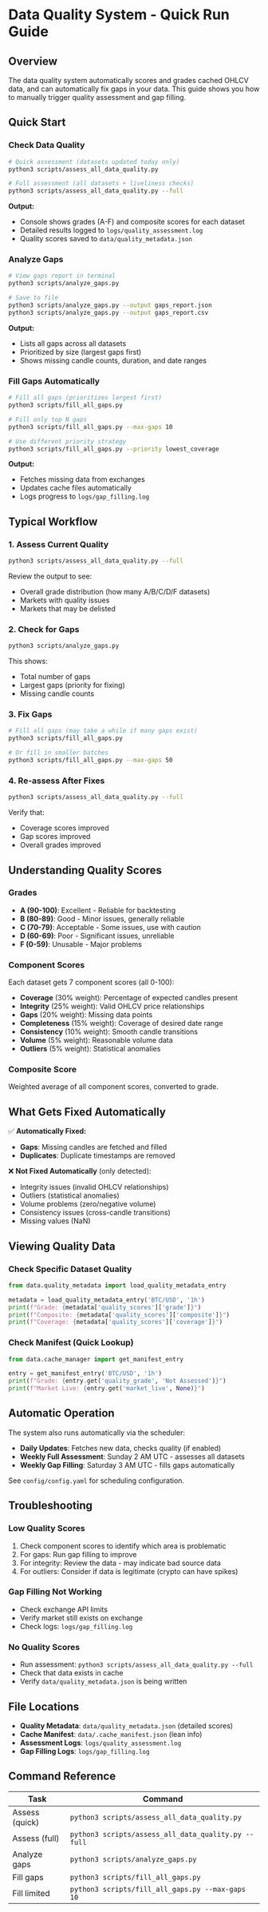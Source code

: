 # Data Quality System - Quick Run Guide

## Overview

The data quality system automatically scores and grades cached OHLCV data, and can automatically fix gaps in your data. This guide shows you how to manually trigger quality assessment and gap filling.

## Quick Start

### Check Data Quality

```bash
# Quick assessment (datasets updated today only)
python3 scripts/assess_all_data_quality.py

# Full assessment (all datasets + liveliness checks)
python3 scripts/assess_all_data_quality.py --full
```

**Output:**
- Console shows grades (A-F) and composite scores for each dataset
- Detailed results logged to `logs/quality_assessment.log`
- Quality scores saved to `data/quality_metadata.json`

### Analyze Gaps

```bash
# View gaps report in terminal
python3 scripts/analyze_gaps.py

# Save to file
python3 scripts/analyze_gaps.py --output gaps_report.json
python3 scripts/analyze_gaps.py --output gaps_report.csv
```

**Output:**
- Lists all gaps across all datasets
- Prioritized by size (largest gaps first)
- Shows missing candle counts, duration, and date ranges

### Fill Gaps Automatically

```bash
# Fill all gaps (prioritizes largest first)
python3 scripts/fill_all_gaps.py

# Fill only top N gaps
python3 scripts/fill_all_gaps.py --max-gaps 10

# Use different priority strategy
python3 scripts/fill_all_gaps.py --priority lowest_coverage
```

**Output:**
- Fetches missing data from exchanges
- Updates cache files automatically
- Logs progress to `logs/gap_filling.log`

## Typical Workflow

### 1. Assess Current Quality
```bash
python3 scripts/assess_all_data_quality.py --full
```

Review the output to see:
- Overall grade distribution (how many A/B/C/D/F datasets)
- Markets with quality issues
- Markets that may be delisted

### 2. Check for Gaps
```bash
python3 scripts/analyze_gaps.py
```

This shows:
- Total number of gaps
- Largest gaps (priority for fixing)
- Missing candle counts

### 3. Fix Gaps
```bash
# Fill all gaps (may take a while if many gaps exist)
python3 scripts/fill_all_gaps.py

# Or fill in smaller batches
python3 scripts/fill_all_gaps.py --max-gaps 50
```

### 4. Re-assess After Fixes
```bash
python3 scripts/assess_all_data_quality.py --full
```

Verify that:
- Coverage scores improved
- Gap scores improved
- Overall grades improved

## Understanding Quality Scores

### Grades
- **A (90-100)**: Excellent - Reliable for backtesting
- **B (80-89)**: Good - Minor issues, generally reliable
- **C (70-79)**: Acceptable - Some issues, use with caution
- **D (60-69)**: Poor - Significant issues, unreliable
- **F (0-59)**: Unusable - Major problems

### Component Scores
Each dataset gets 7 component scores (all 0-100):
- **Coverage** (30% weight): Percentage of expected candles present
- **Integrity** (25% weight): Valid OHLCV price relationships
- **Gaps** (20% weight): Missing data points
- **Completeness** (15% weight): Coverage of desired date range
- **Consistency** (10% weight): Smooth candle transitions
- **Volume** (5% weight): Reasonable volume data
- **Outliers** (5% weight): Statistical anomalies

### Composite Score
Weighted average of all component scores, converted to grade.

## What Gets Fixed Automatically

✅ **Automatically Fixed:**
- **Gaps**: Missing candles are fetched and filled
- **Duplicates**: Duplicate timestamps are removed

❌ **Not Fixed Automatically** (only detected):
- Integrity issues (invalid OHLCV relationships)
- Outliers (statistical anomalies)
- Volume problems (zero/negative volume)
- Consistency issues (cross-candle transitions)
- Missing values (NaN)

## Viewing Quality Data

### Check Specific Dataset Quality

```python
from data.quality_metadata import load_quality_metadata_entry

metadata = load_quality_metadata_entry('BTC/USD', '1h')
print(f"Grade: {metadata['quality_scores']['grade']}")
print(f"Composite: {metadata['quality_scores']['composite']}")
print(f"Coverage: {metadata['quality_scores']['coverage']}")
```

### Check Manifest (Quick Lookup)

```python
from data.cache_manager import get_manifest_entry

entry = get_manifest_entry('BTC/USD', '1h')
print(f"Grade: {entry.get('quality_grade', 'Not Assessed')}")
print(f"Market Live: {entry.get('market_live', None)}")
```

## Automatic Operation

The system also runs automatically via the scheduler:

- **Daily Updates**: Fetches new data, checks quality (if enabled)
- **Weekly Full Assessment**: Sunday 2 AM UTC - assesses all datasets
- **Weekly Gap Filling**: Saturday 3 AM UTC - fills gaps automatically

See `config/config.yaml` for scheduling configuration.

## Troubleshooting

### Low Quality Scores
1. Check component scores to identify which area is problematic
2. For gaps: Run gap filling to improve
3. For integrity: Review the data - may indicate bad source data
4. For outliers: Consider if data is legitimate (crypto can have spikes)

### Gap Filling Not Working
- Check exchange API limits
- Verify market still exists on exchange
- Check logs: `logs/gap_filling.log`

### No Quality Scores
- Run assessment: `python3 scripts/assess_all_data_quality.py --full`
- Check that data exists in cache
- Verify `data/quality_metadata.json` is being written

## File Locations

- **Quality Metadata**: `data/quality_metadata.json` (detailed scores)
- **Cache Manifest**: `data/.cache_manifest.json` (lean info)
- **Assessment Logs**: `logs/quality_assessment.log`
- **Gap Filling Logs**: `logs/gap_filling.log`

## Command Reference

| Task | Command |
|------|---------|
| Assess (quick) | `python3 scripts/assess_all_data_quality.py` |
| Assess (full) | `python3 scripts/assess_all_data_quality.py --full` |
| Analyze gaps | `python3 scripts/analyze_gaps.py` |
| Fill gaps | `python3 scripts/fill_all_gaps.py` |
| Fill limited | `python3 scripts/fill_all_gaps.py --max-gaps 10` |

